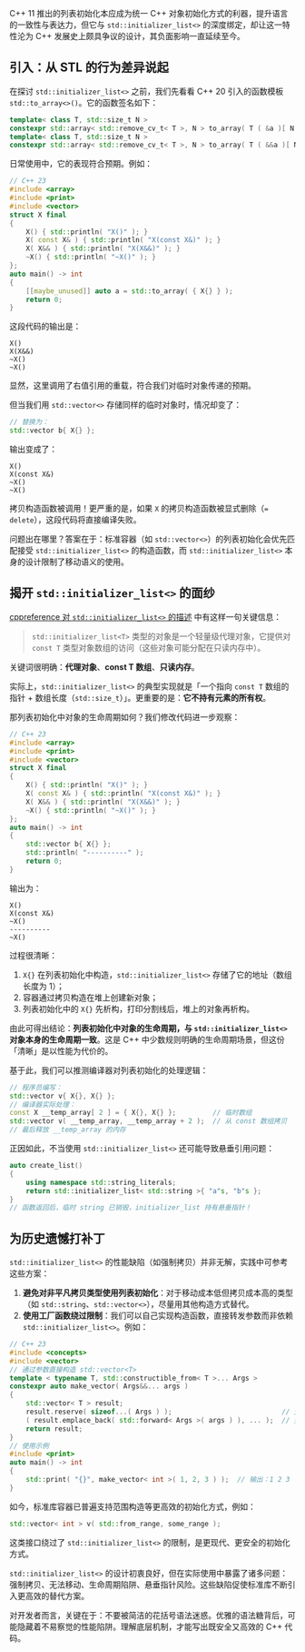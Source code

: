 C++ 11 推出的列表初始化本应成为统一 C++ 对象初始化方式的利器，提升语言的一致性与表达力，但它与 `std::initializer_list<>` 的深度绑定，却让这一特性沦为 C++ 发展史上颇具争议的设计，其负面影响一直延续至今。

## 引入：从 STL 的行为差异说起

在探讨 `std::initializer_list<>` 之前，我们先看看 C++ 20 引入的函数模板 `std::to_array<>()`。它的函数签名如下：

```cpp
template< class T, std::size_t N >
constexpr std::array< std::remove_cv_t< T >, N > to_array( T ( &a )[ N ] );
template< class T, std::size_t N >
constexpr std::array< std::remove_cv_t< T >, N > to_array( T ( &&a )[ N ] );
```

日常使用中，它的表现符合预期。例如：

```cpp
// C++ 23
#include <array>
#include <print>
#include <vector>
struct X final
{
    X() { std::println( "X()" ); }
    X( const X& ) { std::println( "X(const X&)" ); }
    X( X&& ) { std::println( "X(X&&)" ); }
    ~X() { std::println( "~X()" ); }
};
auto main() -> int
{
    [[maybe_unused]] auto a = std::to_array( { X{} } );
    return 0;
}
```

这段代码的输出是：
```
X()
X(X&&)
~X()
~X()
```
显然，这里调用了右值引用的重载，符合我们对临时对象传递的预期。

但当我们用 `std::vector<>` 存储同样的临时对象时，情况却变了：

```cpp
// 替换为：
std::vector b{ X{} };
```

输出变成了：

```
X()
X(const X&)
~X()
~X()
```

拷贝构造函数被调用！更严重的是，如果 `X` 的拷贝构造函数被显式删除（`= delete`），这段代码将直接编译失败。

问题出在哪里？答案在于：标准容器（如 `std::vector<>`）的列表初始化会优先匹配接受 `std::initializer_list<>` 的构造函数，而 `std::initializer_list<>` 本身的设计限制了移动语义的使用。

## 揭开 `std::initializer_list<>` 的面纱

[cppreference 对 `std::initializer_list<>` 的描述](https://zh.cppreference.com/w/cpp/utility/initializer_list) 中有这样一句关键信息：

> `std::initializer_list<T>` 类型的对象是一个轻量级代理对象，它提供对 `const T` 类型对象数组的访问（这些对象可能分配在只读内存中）。

关键词很明确：**代理对象**、**const T 数组**、**只读内存**。

实际上，`std::initializer_list<>` 的典型实现就是「一个指向 `const T` 数组的指针 + 数组长度（`std::size_t`）」。更重要的是：**它不持有元素的所有权**。

那列表初始化中对象的生命周期如何？我们修改代码进一步观察：

```cpp
// C++ 23
#include <array>
#include <print>
#include <vector>
struct X final
{
    X() { std::println( "X()" ); }
    X( const X& ) { std::println( "X(const X&)" ); }
    X( X&& ) { std::println( "X(X&&)" ); }
    ~X() { std::println( "~X()" ); }
};
auto main() -> int
{
    std::vector b{ X{} };
    std::println( "----------" );
    return 0;
}
```

输出为：

```
X()
X(const X&)
~X()
----------
~X()
```

过程很清晰：

1. `X{}` 在列表初始化中构造，`std::initializer_list<>` 存储了它的地址（数组长度为 1）；
2. 容器通过拷贝构造在堆上创建新对象；
3. 列表初始化中的 `X{}` 先析构，打印分割线后，堆上的对象再析构。

由此可得出结论：**列表初始化中对象的生命周期，与 `std::initializer_list<>` 对象本身的生命周期一致**。这是 C++ 中少数规则明确的生命周期场景，但这份「清晰」是以性能为代价的。

基于此，我们可以推测编译器对列表初始化的处理逻辑：

```cpp
// 程序员编写：
std::vector v{ X{}, X{} };
// 编译器实际处理：
const X __temp_array[ 2 ] = { X{}, X{} };         // 临时数组
std::vector v( __temp_array, __temp_array + 2 );  // 从 const 数组拷贝
// 最后释放 __temp_array 的内存
```

正因如此，不当使用 `std::initializer_list<>` 还可能导致悬垂引用问题：

```cpp
auto create_list()
{
    using namespace std::string_literals;
    return std::initializer_list< std::string >{ "a"s, "b"s };
}
// 函数返回后，临时 string 已销毁，initializer_list 持有悬垂指针！
```

## 为历史遗憾打补丁

`std::initializer_list<>` 的性能缺陷（如强制拷贝）并非无解，实践中可参考这些方案：

1. **避免对非平凡拷贝类型使用列表初始化**：对于移动成本低但拷贝成本高的类型（如 `std::string`、`std::vector<>`），尽量用其他构造方式替代。
2. **使用工厂函数绕过限制**：我们可以自己实现构造函数，直接转发参数而非依赖 `std::initializer_list<>`。例如：
```cpp
// C++ 23
#include <concepts>
#include <vector>
// 通过参数直接构造 std::vector<T>
template < typename T, std::constructible_from< T >... Args >
constexpr auto make_vector( Args&&... args )
{
    std::vector< T > result;
    result.reserve( sizeof...( Args ) );                           // 预分配空间
    ( result.emplace_back( std::forward< Args >( args ) ), ... );  // 完美转发，直接构造
    return result;
}
// 使用示例
#include <print>
auto main() -> int
{
    std::print( "{}", make_vector< int >( 1, 2, 3 ) );  // 输出：1 2 3
}
```

如今，标准库容器已普遍支持范围构造等更高效的初始化方式，例如：

```cpp
std::vector< int > v( std::from_range, some_range );
```

这类接口绕过了 `std::initializer_list<>` 的限制，是更现代、更安全的初始化方式。

`std::initializer_list<>` 的设计初衷良好，但在实际使用中暴露了诸多问题：强制拷贝、无法移动、生命周期陷阱、悬垂指针风险。这些缺陷促使标准库不断引入更高效的替代方案。

对开发者而言，关键在于：不要被简洁的花括号语法迷惑。优雅的语法糖背后，可能隐藏着不易察觉的性能陷阱。理解底层机制，才能写出既安全又高效的 C++ 代码。